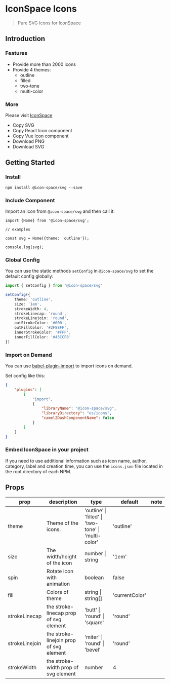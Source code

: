 # IconSpace Icons

> Pure SVG Icons for IconSpace

## Introduction

### Features

-   Provide more than 2000 icons
-   Provide 4 themes:
    -   outline
    -   filled
    -   two-tone
    -   multi-color

### More

Please visit [IconSpace](https://icon-space.github.io/doc/)

-   Copy SVG
-   Copy React Icon component
-   Copy Vue Icon component
-   Download PNG
-   Download SVG

## Getting Started

### Install

```
npm install @icon-space/svg --save
```

### Include Component

Import an icon from `@icon-space/svg` and then call it:

```
import {Home} from '@icon-space/svg';

// examples

const svg = Home({theme: 'outline'});

console.log(svg);
```

### Global Config

You can use the static methods `setConfig` in `@icon-space/svg` to set the default config globally:

```typescript
import { setConfig } from '@icon-space/svg'

setConfig({
    theme: 'outline',
    size: '1em',
    strokeWidth: 4,
    strokeLinecap: 'round',
    strokeLinejoin: 'round',
    outStrokeColor: '#000',
    outFillColor: '#2F88FF',
    innerStrokeColor: '#FFF',
    innerFillColor: '#43CCF8'
})
```

### Import on Demand

You can use [babel-plugin-import](https://github.com/ant-design/babel-plugin-import) to import icons on demand.

Set config like this:

```json
{
    "plugins": [
        [
            "import",
            {
                "libraryName": "@icon-space/svg",
                "libraryDirectory": "es/icons",
                "camel2DashComponentName": false
            }
        ]
    ]
}
```

### Embed IconSpace in your project

If you need to use additional information such as icon name, author, category, label and creation time, you can use the `icons.json` file located in the root directory of each NPM.

## Props

| prop           | description                             | type                                                             | default        | note |
| -------------- | --------------------------------------- | ---------------------------------------------------------------- | -------------- | ---- |
| theme          | Theme of the icons.                     | 'outline' &#124; 'filled' &#124; 'two-tone' &#124; 'multi-color' | 'outline'      |
| size           | The width/height of the icon            | number &#124; string                                             | '1em'          |
| spin           | Rotate icon with animation              | boolean                                                          | false          |
| fill           | Colors of theme                         | string &#124; string[]                                           | 'currentColor' |
| strokeLinecap  | the stroke-linecap prop of svg element  | 'butt' &#124; 'round' &#124; 'square'                            | 'round'        |
| strokeLinejoin | the stroke-linejoin prop of svg element | 'miter' &#124; 'round' &#124; 'bevel'                            | 'round'        |
| strokeWidth    | the stroke-width prop of svg element    | number                                                           | 4              |
